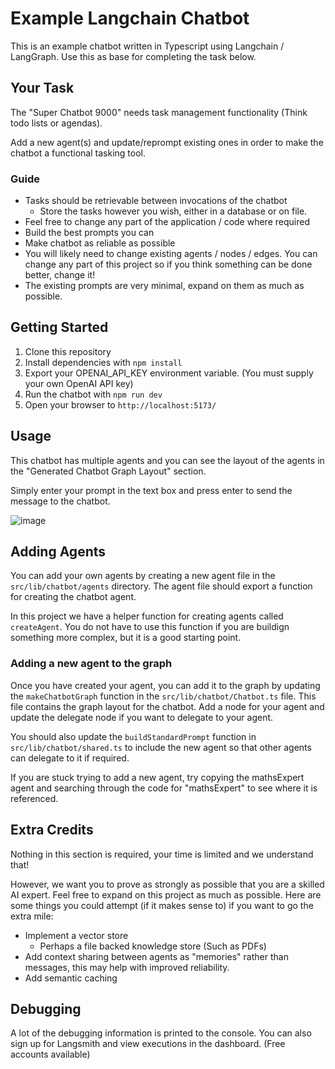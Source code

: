 # Example Langchain Chatbot

This is an example chatbot written in Typescript using Langchain / LangGraph.
Use this as base for completing the task below.

## Your Task

The "Super Chatbot 9000" needs task management functionality (Think todo lists or agendas). 

Add a new agent(s) and update/reprompt existing ones in order to make the chatbot a functional tasking tool.

### Guide

- Tasks should be retrievable between invocations of the chatbot
  - Store the tasks however you wish, either in a database or on file.
- Feel free to change any part of the application / code where required
- Build the best prompts you can
- Make chatbot as reliable as possible
- You will likely need to change existing agents / nodes / edges. You can change any part of this project so if you think something can be done better, change it!
- The existing prompts are very minimal, expand on them as much as possible.

## Getting Started

1. Clone this repository
2. Install dependencies with `npm install`
3. Export your OPENAI_API_KEY environment variable. (You must supply your own OpenAI API key)
4. Run the chatbot with `npm run dev`
5. Open your browser to `http://localhost:5173/`

## Usage

This chatbot has multiple agents and you can see the layout of the agents in the "Generated Chatbot Graph Layout" section.

Simply enter your prompt in the text box and press enter to send the message to the chatbot.

![image](https://github.com/user-attachments/assets/8eb31554-c67f-47b6-8379-1dccd88167cf)

## Adding Agents

You can add your own agents by creating a new agent file in the `src/lib/chatbot/agents` directory. The agent file should export a function for creating the chatbot agent. 

In this project we have a helper function for creating agents called `createAgent`. You do not have to use this function if you are buildign something more complex, but it is a good starting point.

### Adding a new agent to the graph

Once you have created your agent, you can add it to the graph by updating the `makeChatbotGraph` function in the `src/lib/chatbot/Chatbot.ts` file. This file contains the graph layout for the chatbot.
Add a node for your agent and update the delegate node if you want to delegate to your agent.

You should also update the `buildStandardPrompt` function in `src/lib/chatbot/shared.ts` to include the new agent so that other agents can delegate to it if required.

If you are stuck trying to add a new agent, try copying the mathsExpert agent and searching through the code for "mathsExpert" to see where it is referenced.

## Extra Credits

Nothing in this section is required, your time is limited and we understand that!

However, we want you to prove as strongly as possible that you are a skilled AI expert.
Feel free to expand on this project as much as possible. 
Here are some things you could attempt (if it makes sense to) if you want to go the extra mile:

- Implement a vector store
  - Perhaps a file backed knowledge store (Such as PDFs)
- Add context sharing between agents as "memories" rather than messages, this may help with improved reliability.
- Add semantic caching


## Debugging

A lot of the debugging information is printed to the console. You can also sign up for Langsmith and view executions in the dashboard. (Free accounts available)
